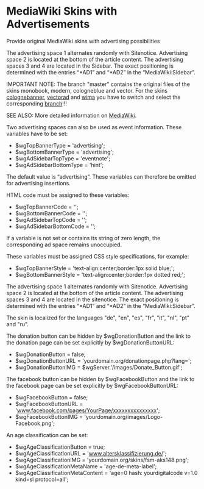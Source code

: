 # MediaWiki Skins with Advertisements

Provide original MediaWiki skins with advertising possibilities

The advertising space 1 alternates randomly with Sitenotice. Advertising space 2 is located at the bottom of the article content. The advertising spaces 3 and 4 are located in the Sidebar. The exact positioning is determined with the entries “*AD1” and “*AD2” in the “MediaWiki:Sidebar”.

IMPORTANT NOTE: The branch "master" contains the original files of the skins monobook, modern, cologneblue and vector. For the skins [colognebanner](https://github.com/WikiMANNia/MediaWiki-Skins-with-Advertisements/tree/REL1_35-colognebanner), [vectorad](https://github.com/WikiMANNia/MediaWiki-Skins-with-Advertisements/tree/REL1_35-vectorad) and [wima](https://github.com/WikiMANNia/MediaWiki-Skins-with-Advertisements/tree/REL1_35-wima) you have to switch and select the corresponding [branch](https://github.com/WikiMANNia/MediaWiki-Skins-with-Advertisements/branches)!!!

SEE ALSO: More detailed information on [MediaWiki](https://www.mediawiki.org/wiki/Skin:VectorAd#Use).

Two advertising spaces can also be used as event information. These variables have to be set:

* $wgTopBannerType = 'advertising';
* $wgBottomBannerType = 'advertising';
* $wgAdSidebarTopType = 'eventnote';
* $wgAdSidebarBottomType = 'hint';

The default value is “advertising”. These variables can therefore be omitted for advertising insertions.

HTML code must be assigned to these variables:

* $wgTopBannerCode = '';
* $wgBottomBannerCode = '';
* $wgAdSidebarTopCode = '';
* $wgAdSidebarBottomCode = '';

If a variable is not set or contains its string of zero length, the corresponding ad space remains unoccupied.

These variables must be assigned CSS style specifications, for example:

* $wgTopBannerStyle = 'text-align:center;border:1px solid blue;';
* $wgBottomBannerStyle = 'text-align:center;border:1px dotted red;';

The advertising space 1 alternates randomly with Sitenotice. Advertising space 2 is located at the bottom of the article content. The advertising spaces 3 and 4 are located in the sitenotice. The exact positioning is determined with the entries “*AD1” and “*AD2” in the “MediaWiki:Sidebar”.

The skin is localized for the languages "de", "en", "es", "fr", "it", "nl", "pt" and "ru".

The donation button can be hidden by $wgDonationButton and the link to the donation page can be set explicitly by $wgDonationButtonURL:

* $wgDonationButton = false;
* $wgDonationButtonURL = 'yourdomain.org/donationpage.php?lang=';
* $wgDonationButtonIMG = $wgServer.'/images/Donate_Button.gif';

The facebook button can be hidden by $wgFacebookButton and the link to the facebook page can be set explicitly by $wgFacebookButtonURL:

* $wgFacebookButton = false;
* $wgFacebookButtonURL = 'www.facebook.com/pages/YourPage/xxxxxxxxxxxxxxx';
* $wgFacebookButtonIMG = 'yourdomain.org/images/Logo-Facebook.png';

An age classification can be set:

* $wgAgeClassificationButton = true;
* $wgAgeClassificationURL = 'www.altersklassifizierung.de/';
* $wgAgeClassificationIMG = 'yourdomain.org/skins/fsm-aks148.png';
* $wgAgeClassificationMetaName = 'age-de-meta-label';
* $wgAgeClassificationMetaContent = 'age=0 hash: yourdigitalcode v=1.0 kind=sl protocol=all';

